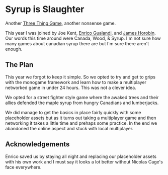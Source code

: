 # Syrup is Slaughter

Another [Three Thing Game](https://threethinggame.com/post/2017-05-12-the-fizzyo-event/), another nonsense game.

This year I was joined by Joe Kent, [Enrico Gualandi](https://www.linkedin.com/in/enrico-gualandi-7a8827101/), and [James Horobin](https://www.linkedin.com/in/james-lee-horrobin-752427169/). Our words this time around were Canada, Wood, & Syrup. I'm not sure how many games about canadian syrup there are but I'm sure there aren't enough.

## The Plan
This year we forgot to keep it simple. So we opted to try and get to grips with the monogame framework and learn how to make a multiplayer networked game in under 24 hours. This was not a clever idea.

We opted for a street fighter style game where the awaked trees and their allies defended the maple syrup from hungry Canadians and lumberjacks.

We did manage to get the basics in place fairly quickly with some placeholder assets but as it turns out taking a multiplayer game and then networking it takes a little time and prehaps some practice. In the end we abandoned the online aspect and stuck with local multiplayer.

## Acknowledgements
Enrico saved us by staying all night and replacing our placeholder assets with his own work and I must say it looks a lot better without Nicolas Cage's face everywhere.
